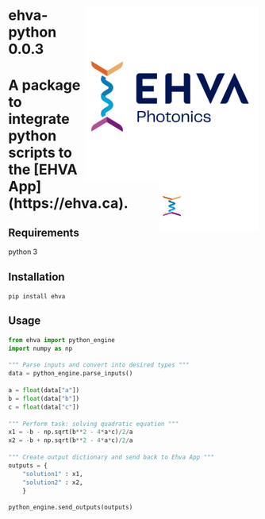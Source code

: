 <h1>

<img src="./docs/EHVA_LOGO_complet-dark.svg#gh-light-mode-only" align="right" height="350" />
<img src="./docs/EHVA_LOGO_complet-light.svg#gh-dark-mode-only" align="right" height="100" width="200" overflow="hidden" />
    ehva-python 0.0.3
<h1>
A package to integrate python scripts to the [EHVA App](https://ehva.ca).

## Requirements
python 3

## Installation
`pip install ehva`

## Usage
```python
from ehva import python_engine
import numpy as np

""" Parse inputs and convert into desired types """
data = python_engine.parse_inputs()

a = float(data["a"])
b = float(data["b"])
c = float(data["c"])

""" Perform task: solving quadratic equation """
x1 = -b - np.sqrt(b**2 - 4*a*c)/2/a
x2 = -b + np.sqrt(b**2 - 4*a*c)/2/a

""" Create output dictionary and send back to Ehva App """
outputs = {
    "solution1" : x1,
    "solution2" : x2,
    }

python_engine.send_outputs(outputs)

```
